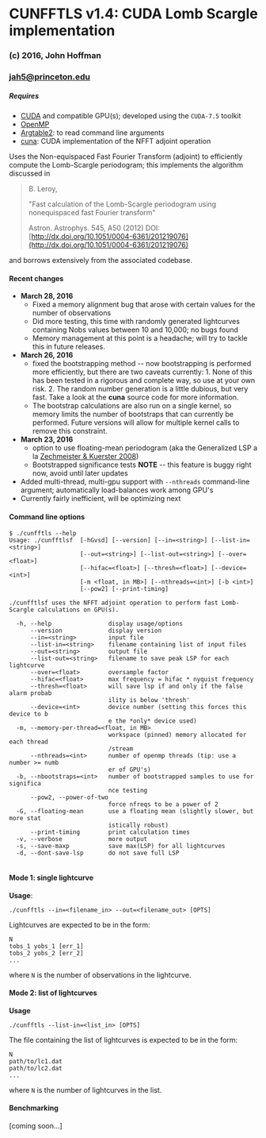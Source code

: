 # CUNFFTLS v1.4: CUDA Lomb Scargle implementation

### (c) 2016, John Hoffman
### jah5@princeton.edu

##### Requires 
* [CUDA](https://developer.nvidia.com/cuda-toolkit) and compatible GPU(s); developed using the `CUDA-7.5` toolkit
* [OpenMP](http://openmp.org)
* [Argtable2](http://argtable.sourceforge.net/): to read command line arguments
* [cuna](https://github.com/johnh2o2/cunfft_adjoint): CUDA implementation of the NFFT adjoint operation

Uses the Non-equispaced Fast Fourier Transform (adjoint) to 
efficiently compute the Lomb-Scargle periodogram; this implements
the algorithm discussed in

>  B. Leroy,
>
>  "Fast calculation of the Lomb-Scargle periodogram using
>   nonequispaced fast Fourier transform"
>
>  Astron. Astrophys. 545, A50 (2012)
>  DOI: [http://dx.doi.org/10.1051/0004-6361/201219076](http://dx.doi.org/10.1051/0004-6361/201219076)

and borrows extensively from the associated codebase.

#### Recent changes
* **March 28, 2016**
   * Fixed a memory alignment bug that arose with certain values for the number of observations
   * Did more testing, this time with randomly generated lightcurves containing Nobs values between 10 and 10,000; no bugs found
   * Memory management at this point is a headache; will try to tackle this in future releases.
* **March 26, 2016**
   * fixed the bootstrapping method -- now bootstrapping is performed more efficiently, but there are two caveats currently:
	     1. None of this has been tested in a rigorous and complete way, so use at your own risk.
	     2. The random number generation is a little dubious, but very fast. Take a look at the **cuna** source code for more information.
   * The bootstrap calculations are also run on a single kernel, so memory limits the number of bootstraps that can currently be performed. Future versions will allow for multiple kernel calls to remove this constraint. 
* **March 23, 2016**
   * option to use floating-mean periodogram (aka the Generalized LSP a la [Zechmeister & Kuerster 2008](http://www.aanda.org/articles/aa/abs/2009/11/aa11296-08/aa11296-08.html))
   * Bootstrapped significance tests **NOTE** -- this feature is buggy right now, avoid until later updates
* Added multi-thread, multi-gpu support with `--nthreads` command-line argument; automatically load-balances work among GPU's
* Currently fairly inefficient, will be optimizing next

#### Command line options

```
$ ./cunfftls --help
Usage: ./cunfftlsf  [-hGvsd] [--version] [--in=<string>] [--list-in=<string>] 
                    [--out=<string>] [--list-out=<string>] [--over=<float>] 
                    [--hifac=<float>] [--thresh=<float>] [--device=<int>] 
                    [-m <float, in MB>] [--nthreads=<int>] [-b <int>] 
                    [--pow2] [--print-timing]

./cunfftlsf uses the NFFT adjoint operation to perform fast Lomb-Scargle calculations on GPU(s).

  -h, --help                display usage/options
      --version             display version
      --in=<string>         input file
      --list-in=<string>    filename containing list of input files
      --out=<string>        output file
      --list-out=<string>   filename to save peak LSP for each lightcurve
      --over=<float>        oversample factor
      --hifac=<float>       max frequency = hifac * nyquist frequency
      --thresh=<float>      will save lsp if and only if the false alarm probab
                            ility is below 'thresh'
      --device=<int>        device number (setting this forces this device to b
                            e the *only* device used)
  -m, --memory-per-thread=<float, in MB> 
                            workspace (pinned) memory allocated for each thread
                            /stream
      --nthreads=<int>      number of openmp threads (tip: use a number >= numb
                            er of GPU's)
  -b, --nbootstraps=<int>   number of bootstrapped samples to use for significa
                            nce testing
      --pow2, --power-of-two 
                            force nfreqs to be a power of 2
  -G, --floating-mean       use a floating mean (slightly slower, but more stat
                            istically robust)
      --print-timing        print calculation times
  -v, --verbose             more output
  -s, --save-maxp           save max(LSP) for all lightcurves
  -d, --dont-save-lsp       do not save full LSP


 ```

#### Mode 1: single lightcurve
**Usage**:

```
./cunfftls --in=<filename_in> --out=<filename_out> [OPTS]

```

Lightcurves are expected to be in the form:

```
N
tobs_1 yobs_1 [err_1]
tobs_2 yobs_2 [err_2]
...
```

where `N` is the number of observations in the lightcurve.

#### Mode 2: list of lightcurves

**Usage**

```
./cunfftls --list-in=<list_in> [OPTS]
```

The file containing the list of lightcurves is expected to be
in the form:

```
N
path/to/lc1.dat
path/to/lc2.dat
...
```

where `N` is the number of lightcurves in the list.

#### Benchmarking

[coming soon...]


